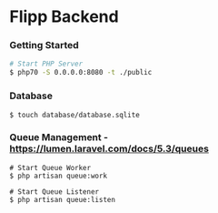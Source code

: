 # Flipp Backend


### Getting Started

```bash
# Start PHP Server
$ php70 -S 0.0.0.0:8080 -t ./public
```

### Database
```
$ touch database/database.sqlite
```

### Queue Management - https://lumen.laravel.com/docs/5.3/queues
```
# Start Queue Worker
$ php artisan queue:work

# Start Queue Listener
$ php artisan queue:listen
```

